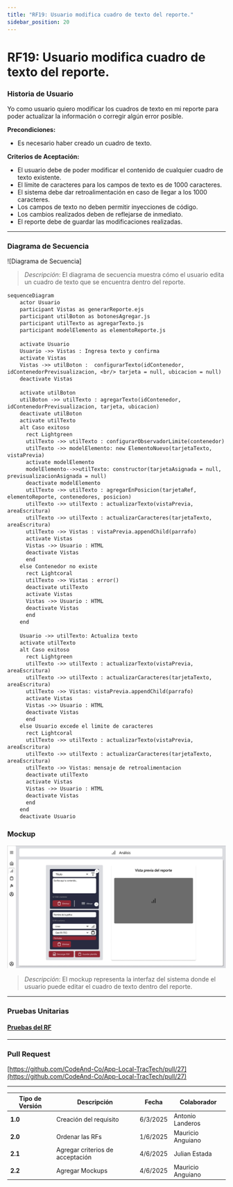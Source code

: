 ```yaml
---
title: "RF19: Usuario modifica cuadro de texto del reporte."  
sidebar_position: 20
---
```


# RF19: Usuario modifica cuadro de texto del reporte.

### Historia de Usuario

Yo como usuario quiero modificar los cuadros de texto en mi reporte para poder actualizar la información o corregir algún error posible. 

  **Precondiciones:**
  - Es necesario haber creado un cuadro de texto.

  **Criterios de Aceptación:**
  - El usuario debe de poder modificar el contenido de cualquier cuadro de texto existente.
  - El límite de caracteres para los campos de texto es de 1000 caracteres.
  - El sistema debe dar retroalimentación en caso de llegar a los 1000 caracteres.
  - Los campos de texto no deben permitir inyecciones de código.
  - Los cambios realizados deben de reflejarse de inmediato.
  - El reporte debe de guardar las modificaciones realizadas.

---

### Diagrama de Secuencia

![Diagrama de Secuencia] 

> *Descripción*: El diagrama de secuencia muestra cómo el usuario edita un cuadro de texto que se encuentra dentro del reporte.

```mermaid
sequenceDiagram
    actor Usuario
    participant Vistas as generarReporte.ejs
    participant utilBoton as botonesAgregar.js
    participant utilTexto as agregarTexto.js
    participant modelElemento as elementoReporte.js

    activate Usuario
    Usuario ->> Vistas : Ingresa texto y confirma
    activate Vistas
    Vistas ->> utilBoton :  configurarTexto(idContenedor, idContenedorPrevisualizacion, <br/> tarjeta = null, ubicacion = null)
    deactivate Vistas

    activate utilBoton
    utilBoton ->> utilTexto : agregarTexto(idContenedor, idContenedorPrevisualizacion, tarjeta, ubicacion)
    deactivate utilBoton
    activate utilTexto
    alt Caso exitoso
      rect Lightgreen
      utilTexto ->> utilTexto : configurarObservadorLimite(contenedor)
      utilTexto ->> modelElemento: new ElementoNuevo(tarjetaTexto, vistaPrevia)
      activate modelElemento
      modelElemento-->>utilTexto: constructor(tarjetaAsignada = null, previsualizacionAsignada = null)
      deactivate modelElemento
      utilTexto ->> utilTexto : agregarEnPosicion(tarjetaRef, elementoReporte, contenedores, posicion)
      utilTexto ->> utilTexto : actualizarTexto(vistaPrevia, areaEscritura)
      utilTexto ->> utilTexto : actualizarCaracteres(tarjetaTexto, areaEscritura)
      utilTexto ->> Vistas : vistaPrevia.appendChild(parrafo)
      activate Vistas
      Vistas ->> Usuario : HTML
      deactivate Vistas
      end
    else Contenedor no existe
      rect Lightcoral
      utilTexto ->> Vistas : error()
      deactivate utilTexto
      activate Vistas
      Vistas ->> Usuario : HTML
      deactivate Vistas
      end 
    end

    Usuario ->> utilTexto: Actualiza texto
    activate utilTexto
    alt Caso exitoso
      rect Lightgreen
      utilTexto ->> utilTexto : actualizarTexto(vistaPrevia, areaEscritura)
      utilTexto ->> utilTexto : actualizarCaracteres(tarjetaTexto, areaEscritura)
      utilTexto ->> Vistas: vistaPrevia.appendChild(parrafo)
      activate Vistas
      Vistas ->> Usuario : HTML
      deactivate Vistas
      end
    else Usuario excede el limite de caracteres
      rect Lightcoral
      utilTexto ->> utilTexto : actualizarTexto(vistaPrevia, areaEscritura)
      utilTexto ->> utilTexto : actualizarCaracteres(tarjetaTexto, areaEscritura)
      utilTexto ->> Vistas: mensaje de retroalimentacion
      deactivate utilTexto
      activate Vistas
      Vistas ->> Usuario : HTML
      deactivate Vistas
      end
    end
    deactivate Usuario

```

### Mockup

![Mockup](./mockups/RF3.jpg)

> *Descripción*: El mockup representa la interfaz del sistema donde el usuario puede editar el cuadro de texto dentro del reporte.

---

### Pruebas Unitarias 
#### [Pruebas del RF](https://docs.google.com/spreadsheets/d/1W-JW32dTsfI22-Yl5LydMhiu-oXHH_xo3hWvK6FHeLw/edit?gid=2075899226#gid=2075899226)

---

### Pull Request
[https://github.com/CodeAnd-Co/App-Local-TracTech/pull/27](https://github.com/CodeAnd-Co/App-Local-TracTech/pull/27)

---

| **Tipo de Versión** | **Descripción**              | **Fecha**  | **Colaborador**          |
| ------------------- | ---------------------------- | ---------- | ------------------------ |
| **1.0**             | Creación del requisito       | 6/3/2025   | Antonio Landeros         |
| **2.0**             | Ordenar las RFs              | 1/6/2025   | Mauricio Anguiano          |
| **2.1**             | Agregar criterios de acceptación         | 4/6/2025   | Julian Estada        |
| **2.2**             | Agregar Mockups         | 4/6/2025   | Mauricio Anguiano        |

